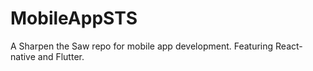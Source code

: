# MobileAppSTS
A Sharpen the Saw repo for mobile app development. Featuring React-native and Flutter.
